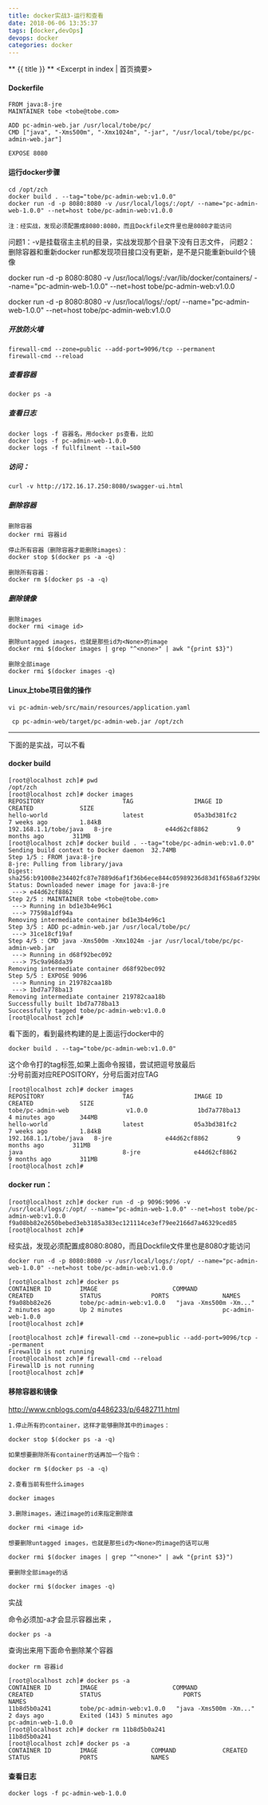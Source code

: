 ```yaml
---
title: docker实战3-运行和查看
date: 2018-06-06 13:35:37
tags: [docker,devOps]
devops: docker
categories: docker
---
```


** {{ title }} ** <Excerpt in index | 首页摘要>
<!-- more -->

#### Dockerfile


```
FROM java:8-jre
MAINTAINER tobe <tobe@tobe.com>

ADD pc-admin-web.jar /usr/local/tobe/pc/
CMD ["java", "-Xms500m", "-Xmx1024m", "-jar", "/usr/local/tobe/pc/pc-admin-web.jar"]

EXPOSE 8080
```

#### 运行docker步骤
```
cd /opt/zch
docker build . --tag="tobe/pc-admin-web:v1.0.0"
docker run -d -p 8080:8080 -v /usr/local/logs/:/opt/ --name="pc-admin-web-1.0.0" --net=host tobe/pc-admin-web:v1.0.0

注：经实战，发现必须配置成8080:8080，而且Dockfile文件里也是8080才能访问
```
问题1：-v是挂载宿主主机的目录，实战发现那个目录下没有日志文件，
问题2：删除容器和重新docker run都发现项目接口没有更新，是不是只能重新build个镜像


docker run -d -p 8080:8080 -v /usr/local/logs/:/var/lib/docker/containers/ --name="pc-admin-web-1.0.0" --net=host tobe/pc-admin-web:v1.0.0  

docker run -d -p 8080:8080 -v /usr/local/logs/:/opt/ --name="pc-admin-web-1.0.0" --net=host tobe/pc-admin-web:v1.0.0  

##### 开放防火墙
```
firewall-cmd --zone=public --add-port=9096/tcp --permanent
firewall-cmd --reload
```

##### 查看容器
```
docker ps -a
```

##### 查看日志
```
docker logs -f 容器名，用docker ps查看，比如
docker logs -f pc-admin-web-1.0.0
docker logs -f fullfilment --tail=500
```

##### 访问：
```
curl -v http://172.16.17.250:8080/swagger-ui.html
```

##### 删除容器
```
删除容器
docker rmi 容器id

停止所有容器（删除容器才能删除images）：
docker stop $(docker ps -a -q)

删除所有容器：
docker rm $(docker ps -a -q)
```

##### 删除镜像
```
删除images
docker rmi <image id>

删除untagged images，也就是那些id为<None>的image
docker rmi $(docker images | grep "^<none>" | awk "{print $3}")

删除全部image
docker rmi $(docker images -q)
```



#### Linux上tobe项目做的操作
```
vi pc-admin-web/src/main/resources/application.yaml 

 cp pc-admin-web/target/pc-admin-web.jar /opt/zch
```


---

下面的是实战，可以不看

#### docker build

```
[root@localhost zch]# pwd
/opt/zch
[root@localhost zch]# docker images
REPOSITORY                      TAG                 IMAGE ID            CREATED             SIZE
hello-world                     latest              05a3bd381fc2        7 weeks ago         1.84kB
192.168.1.1/tobe/java   8-jre               e44d62cf8862        9 months ago        311MB
[root@localhost zch]# docker build . --tag="tobe/pc-admin-web:v1.0.0"
Sending build context to Docker daemon  32.74MB
Step 1/5 : FROM java:8-jre
8-jre: Pulling from library/java
Digest: sha256:b91008e234402fc87e7889d6af1f36b6ece844c05989236d83d1f658a6f329b0
Status: Downloaded newer image for java:8-jre
 ---> e44d62cf8862
Step 2/5 : MAINTAINER tobe <tobe@tobe.com>
 ---> Running in bd1e3b4e96c1
 ---> 77598a1df94a
Removing intermediate container bd1e3b4e96c1
Step 3/5 : ADD pc-admin-web.jar /usr/local/tobe/pc/
 ---> 31ce18cf19af
Step 4/5 : CMD java -Xms500m -Xmx1024m -jar /usr/local/tobe/pc/pc-admin-web.jar
 ---> Running in d68f92bec092
 ---> 75c9a968da39
Removing intermediate container d68f92bec092
Step 5/5 : EXPOSE 9096
 ---> Running in 219782caa18b
 ---> 1bd7a778ba13
Removing intermediate container 219782caa18b
Successfully built 1bd7a778ba13
Successfully tagged tobe/pc-admin-web:v1.0.0
[root@localhost zch]# 
```



看下面的，看到最终构建的是上面运行docker中的

```
docker build . --tag="tobe/pc-admin-web:v1.0.0"
```
这个命令打的tag标签,如果上面命令报错，尝试把逗号放最后  
:分号前面对应REPOSITORY，分号后面对应TAG

```
[root@localhost zch]# docker images
REPOSITORY                      TAG                 IMAGE ID            CREATED             SIZE
tobe/pc-admin-web                v1.0.0              1bd7a778ba13        4 minutes ago       344MB
hello-world                     latest              05a3bd381fc2        7 weeks ago         1.84kB
192.168.1.1/tobe/java   8-jre               e44d62cf8862        9 months ago        311MB
java                            8-jre               e44d62cf8862        9 months ago        311MB
[root@localhost zch]# 
```



#### docker run：

```
[root@localhost zch]# docker run -d -p 9096:9096 -v /usr/local/logs/:/opt/ --name="pc-admin-web-1.0.0" --net=host tobe/pc-admin-web:v1.0.0
f9a08bb82e2650bebed3eb3185a383ec121114ce3ef79ee2166d7a46329ced85
[root@localhost zch]# 
```

经实战，发现必须配置成8080:8080，而且Dockfile文件里也是8080才能访问


```
docker run -d -p 8080:8080 -v /usr/local/logs/:/opt/ --name="pc-admin-web-1.0.0" --net=host tobe/pc-admin-web:v1.0.0
```


```
[root@localhost zch]# docker ps
CONTAINER ID        IMAGE                     COMMAND                  CREATED             STATUS              PORTS               NAMES
f9a08bb82e26        tobe/pc-admin-web:v1.0.0   "java -Xms500m -Xm..."   2 minutes ago       Up 2 minutes                            pc-admin-web-1.0.0
[root@localhost zch]# 

```



```
[root@localhost zch]# firewall-cmd --zone=public --add-port=9096/tcp --permanent
FirewallD is not running
[root@localhost zch]# firewall-cmd --reload
FirewallD is not running
[root@localhost zch]# 

```






#### 移除容器和镜像

http://www.cnblogs.com/q4486233/p/6482711.html

```
1.停止所有的container，这样才能够删除其中的images：

docker stop $(docker ps -a -q)

如果想要删除所有container的话再加一个指令：

docker rm $(docker ps -a -q)

2.查看当前有些什么images

docker images

3.删除images，通过image的id来指定删除谁

docker rmi <image id>

想要删除untagged images，也就是那些id为<None>的image的话可以用

docker rmi $(docker images | grep "^<none>" | awk "{print $3}")

要删除全部image的话

docker rmi $(docker images -q)
```

实战  

命令必须加-a才会显示容器出来 ，

```
docker ps -a
```
查询出来用下面命令删除某个容器

```
docker rm 容器id
```

```
[root@localhost zch]# docker ps -a
CONTAINER ID        IMAGE                     COMMAND                  CREATED             STATUS                       PORTS               NAMES
11b8d5b0a241        tobe/pc-admin-web:v1.0.0   "java -Xms500m -Xm..."   2 days ago          Exited (143) 5 minutes ago                       pc-admin-web-1.0.0
[root@localhost zch]# docker rm 11b8d5b0a241
11b8d5b0a241
[root@localhost zch]# docker ps -a
CONTAINER ID        IMAGE               COMMAND             CREATED             STATUS              PORTS               NAMES

```




#### 查看日志
```
docker logs -f pc-admin-web-1.0.0
```





